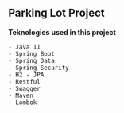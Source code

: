 ## Parking Lot Project


**Teknologies used in this project**
    
    - Java 11
    - Spring Boot
    - Spring Data
    - Spring Security
    - H2 - JPA
    - Restful
    - Swagger
    - Maven
    - Lombok
